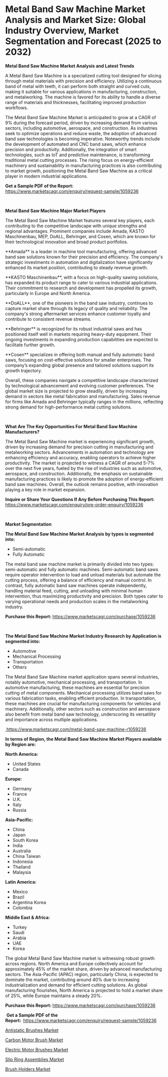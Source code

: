 <p><h1>Metal Band Saw Machine Market Analysis and Market Size: Global Industry Overview, Market Segmentation and Forecast (2025 to 2032)</h1></p><p><strong>Metal Band Saw Machine Market Analysis and Latest Trends</strong></p>
<p><p>A Metal Band Saw Machine is a specialized cutting tool designed for slicing through metal materials with precision and efficiency. Utilizing a continuous band of metal with teeth, it can perform both straight and curved cuts, making it suitable for various applications in manufacturing, construction, and metalworking. The machine is favored for its ability to handle a diverse range of materials and thicknesses, facilitating improved production workflows. </p><p>The Metal Band Saw Machine Market is anticipated to grow at a CAGR of 9% during the forecast period, driven by increasing demand from various sectors, including automotive, aerospace, and construction. As industries seek to optimize operations and reduce waste, the adoption of advanced band saw technologies is becoming imperative. Noteworthy trends include the development of automated and CNC band saws, which enhance precision and productivity. Additionally, the integration of smart technologies, such as IoT and predictive maintenance, is transforming traditional metal cutting processes. The rising focus on energy-efficient machinery and sustainability in manufacturing practices is also contributing to market growth, positioning the Metal Band Saw Machine as a critical player in modern industrial applications.</p></p>
<p><strong>Get a Sample PDF of the Report:&nbsp;</strong> <a href="https://www.marketscagr.com/enquiry/request-sample/1059236?utm_campaign=2187&utm_medium=2&utm_source=Github&utm_content=ia&utm_term=10042025&utm_id=metal-band-saw-machine">https://www.marketscagr.com/enquiry/request-sample/1059236</a></p>
<p>&nbsp;</p>
<p><strong>Metal Band Saw Machine Major Market Players</strong></p>
<p><p>The Metal Band Saw Machine Market features several key players, each contributing to the competitive landscape with unique strengths and regional advantages. Prominent companies include Amada, KASTO Maschinenbau, MEP, DoALL, Behringer, and Cosen, which are known for their technological innovation and broad product portfolios.</p><p>**Amada** is a leader in machine tool manufacturing, offering advanced band saw solutions known for their precision and efficiency. The company's strategic investments in automation and digitalization have significantly enhanced its market position, contributing to steady revenue growth. </p><p>**KASTO Maschinenbau**, with a focus on high-quality sawing solutions, has expanded its product range to cater to various industrial applications. Their commitment to research and development has propelled its growth, particularly in Europe and North America.</p><p>**DoALL**, one of the pioneers in the band saw industry, continues to capture market share through its legacy of quality and reliability. The company's strong aftermarket services enhance customer loyalty and contribute to consistent revenue streams.</p><p>**Behringer** is recognized for its robust industrial saws and has positioned itself well in markets requiring heavy-duty equipment. Their ongoing investments in expanding production capabilities are expected to facilitate further growth.</p><p>**Cosen** specializes in offering both manual and fully automatic band saws, focusing on cost-effective solutions for smaller enterprises. The company’s expanding global presence and tailored solutions support its growth trajectory.</p><p>Overall, these companies navigate a competitive landscape characterized by technological advancement and evolving customer preferences. The global market size is projected to grow steadily, driven by increasing demand in sectors like metal fabrication and manufacturing. Sales revenue for firms like Amada and Behringer typically ranges in the millions, reflecting strong demand for high-performance metal cutting solutions.</p></p>
<p>&nbsp;</p>
<p><strong>What Are The Key Opportunities For Metal Band Saw Machine Manufacturers?</strong></p>
<p><p>The Metal Band Saw Machine market is experiencing significant growth, driven by increasing demand for precision cutting in manufacturing and metalworking sectors. Advancements in automation and technology are enhancing efficiency and accuracy, enabling operators to achieve higher productivity. The market is projected to witness a CAGR of around 5-7% over the next five years, fueled by the rise of industries such as automotive, aerospace, and construction. Additionally, the emphasis on sustainable manufacturing practices is likely to promote the adoption of energy-efficient band saw machines. Overall, the outlook remains positive, with innovation playing a key role in market expansion.</p></p>
<p><strong>Inquire or Share Your Questions If Any Before Purchasing This Report:</strong> <a href="https://www.marketscagr.com/enquiry/pre-order-enquiry/1059236?utm_campaign=2187&utm_medium=2&utm_source=Github&utm_content=ia&utm_term=10042025&utm_id=metal-band-saw-machine">https://www.marketscagr.com/enquiry/pre-order-enquiry/1059236</a></p>
<p>&nbsp;</p>
<p><strong>Market Segmentation</strong></p>
<p><strong>The Metal Band Saw Machine Market Analysis by types is segmented into:</strong></p>
<p><ul><li>Semi-automatic</li><li>Fully Automatic</li></ul></p>
<p><p>The metal band saw machine market is primarily divided into two types: semi-automatic and fully automatic machines. Semi-automatic band saws require operator intervention to load and unload materials but automate the cutting process, offering a balance of efficiency and manual control. In contrast, fully automatic band saw machines operate independently, handling material feed, cutting, and unloading with minimal human intervention, thus maximizing productivity and precision. Both types cater to varying operational needs and production scales in the metalworking industry.</p></p>
<p><strong>Purchase this Report:&nbsp;</strong><a href="https://www.marketscagr.com/purchase/1059236?utm_campaign=2187&utm_medium=2&utm_source=Github&utm_content=ia&utm_term=10042025&utm_id=metal-band-saw-machine">https://www.marketscagr.com/purchase/1059236</a></p>
<p>&nbsp;</p>
<p><strong>The Metal Band Saw Machine Market Industry Research by Application is segmented into:</strong></p>
<p><ul><li>Automotive</li><li>Mechanical Processing</li><li>Transportation</li><li>Others</li></ul></p>
<p><p>The Metal Band Saw Machine market application spans several industries, notably automotive, mechanical processing, and transportation. In automotive manufacturing, these machines are essential for precision cutting of metal components. Mechanical processing utilizes band saws for various fabrication tasks, enabling efficient production. In transportation, these machines are crucial for manufacturing components for vehicles and machinery. Additionally, other sectors such as construction and aerospace also benefit from metal band saw technology, underscoring its versatility and importance across multiple applications.</p></p>
<p><a href="https://www.marketscagr.com/metal-band-saw-machine-r1059236?utm_campaign=2187&utm_medium=2&utm_source=Github&utm_content=ia&utm_term=10042025&utm_id=metal-band-saw-machine">&nbsp;https://www.marketscagr.com/metal-band-saw-machine-r1059236</a></p>
<p><strong>In terms of Region, the Metal Band Saw Machine Market Players available by Region are:</strong></p>
<p>
    <p> <strong> North America: </strong>
        <ul>
            <li>United States</li>
            <li>Canada</li>
        </ul>
        </p> 
    <p> <strong> Europe: </strong>
        <ul>
            <li>Germany</li>
            <li>France</li>
            <li>U.K.</li>
            <li>Italy</li>
            <li>Russia</li>
        </ul>
        </p> 
    <p> <strong> Asia-Pacific: </strong>
        <ul>
            <li>China</li>
            <li>Japan</li>
            <li>South Korea</li>
            <li>India</li>
            <li>Australia</li>
            <li>China Taiwan</li>
            <li>Indonesia</li>
            <li>Thailand</li>
            <li>Malaysia</li>
        </ul>
        </p> 
    <p> <strong> Latin America: </strong>
        <ul>
            <li>Mexico</li>
            <li>Brazil</li>
            <li>Argentina Korea</li>
            <li>Colombia</li>
        </ul>
        </p> 
    <p> <strong> Middle East & Africa: </strong>
        <ul>
            <li>Turkey</li>
            <li>Saudi</li>
            <li>Arabia</li>
            <li>UAE</li>
            <li>Korea</li>
        </ul>
    </p>
    </p>
<p><p>The global Metal Band Saw Machine market is witnessing robust growth across regions. North America and Europe collectively account for approximately 45% of the market share, driven by advanced manufacturing sectors. The Asia-Pacific (APAC) region, particularly China, is expected to dominate the market, contributing around 40% due to increasing industrialization and demand for efficient cutting solutions. As global manufacturing flourishes, North America is projected to hold a market share of 25%, while Europe maintains a steady 20%.</p></p>
<p><strong>Purchase this Report: </strong><a href="https://www.marketscagr.com/purchase/1059236?utm_campaign=2187&utm_medium=2&utm_source=Github&utm_content=ia&utm_term=10042025&utm_id=metal-band-saw-machine">https://www.marketscagr.com/purchase/1059236</a></p>
<p>&nbsp;<strong>Get a Sample PDF of the Report:&nbsp;&nbsp;</strong><a href="https://www.marketscagr.com/enquiry/request-sample/1059236?utm_campaign=2187&utm_medium=2&utm_source=Github&utm_content=ia&utm_term=10042025&utm_id=metal-band-saw-machine">https://www.marketscagr.com/enquiry/request-sample/1059236</a></p>
<p><strong></strong></p>
<p><p><a href="https://github.com/dichkotuanny/Market-Research-Report-List-1/blob/main/antistatic-brushes-market.md?utm_campaign=2187&utm_medium=2&utm_source=Github&utm_content=ia&utm_term=10042025&utm_id=metal-band-saw-machine">Antistatic Brushes Market</a></p><p><a href="https://github.com/cagleplittrw/Market-Research-Report-List-1/blob/main/carbon-motor-brush-market.md?utm_campaign=2187&utm_medium=2&utm_source=Github&utm_content=ia&utm_term=10042025&utm_id=metal-band-saw-machine">Carbon Motor Brush Market</a></p><p><a href="https://github.com/budenhanelfc/Market-Research-Report-List-1/blob/main/electric-motor-brushes-market.md?utm_campaign=2187&utm_medium=2&utm_source=Github&utm_content=ia&utm_term=10042025&utm_id=metal-band-saw-machine">Electric Motor Brushes Market</a></p><p><a href="https://github.com/marrahcerpas05/Market-Research-Report-List-1/blob/main/slip-ring-assemblies-market.md?utm_campaign=2187&utm_medium=2&utm_source=Github&utm_content=ia&utm_term=10042025&utm_id=metal-band-saw-machine">Slip Ring Assemblies Market</a></p><p><a href="https://github.com/dahcheeviola/Market-Research-Report-List-1/blob/main/brush-holders-market.md?utm_campaign=2187&utm_medium=2&utm_source=Github&utm_content=ia&utm_term=10042025&utm_id=metal-band-saw-machine">Brush Holders Market</a></p></p>